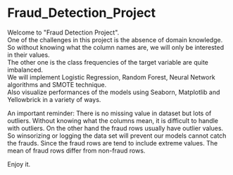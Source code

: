 # Fraud_Detection_Project
Welcome to "Fraud Detection Project".    
One of the challenges in this project is the absence of domain knowledge. So without knowing what the column names are, we will only be interested in their values.    
The other one is the class frequencies of the target variable are quite imbalanced.  
We will implement Logistic Regression, Random Forest, Neural Network algorithms and SMOTE technique.    
Also visualize performances of the models using Seaborn, Matplotlib and Yellowbrick in a variety of ways.   

An important reminder: There is no missing value in dataset but lots of outliers. Without knowing what the columns mean, it is difficult to handle with outliers. On the other hand the fraud rows usually have outlier values. So winsorizing or logging the data set will prevent our models cannot catch the frauds. Since the fraud rows are tend to include extreme values. The mean of fraud rows differ from non-fraud rows.    

Enjoy it.
